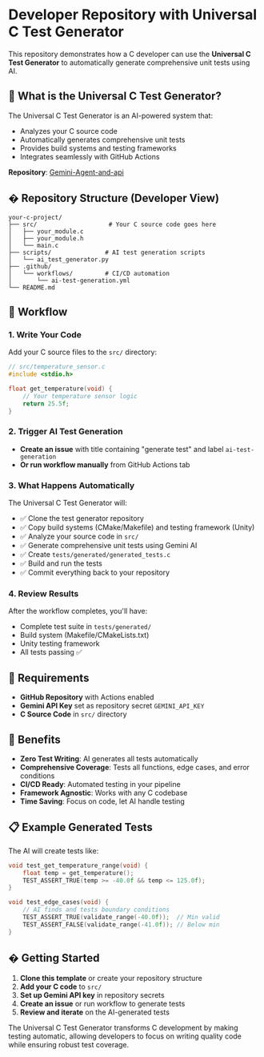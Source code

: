 # Developer Repository with Universal C Test Generator

This repository demonstrates how a C developer can use the **Universal C Test Generator** to automatically generate comprehensive unit tests using AI.

## 🎯 What is the Universal C Test Generator?

The Universal C Test Generator is an AI-powered system that:
- Analyzes your C source code
- Automatically generates comprehensive unit tests
- Provides build systems and testing frameworks
- Integrates seamlessly with GitHub Actions

**Repository**: [Gemini-Agent-and-api](https://github.com/SwathantraPulicherla/Gemini-Agent-and-api)

## � Repository Structure (Developer View)

```
your-c-project/
├── src/                    # Your C source code goes here
│   ├── your_module.c
│   ├── your_module.h
│   └── main.c
├── scripts/               # AI test generation scripts
│   └── ai_test_generator.py
├── .github/
│   └── workflows/         # CI/CD automation
│       └── ai-test-generation.yml
└── README.md
```

## 🚀 Workflow

### 1. Write Your Code
Add your C source files to the `src/` directory:

```c
// src/temperature_sensor.c
#include <stdio.h>

float get_temperature(void) {
    // Your temperature sensor logic
    return 25.5f;
}
```

### 2. Trigger AI Test Generation
- **Create an issue** with title containing "generate test" and label `ai-test-generation`
- **Or run workflow manually** from GitHub Actions tab

### 3. What Happens Automatically
The Universal C Test Generator will:
- ✅ Clone the test generator repository
- ✅ Copy build systems (CMake/Makefile) and testing framework (Unity)
- ✅ Analyze your source code in `src/`
- ✅ Generate comprehensive unit tests using Gemini AI
- ✅ Create `tests/generated/generated_tests.c`
- ✅ Build and run the tests
- ✅ Commit everything back to your repository

### 4. Review Results
After the workflow completes, you'll have:
- Complete test suite in `tests/generated/`
- Build system (Makefile/CMakeLists.txt)
- Unity testing framework
- All tests passing ✅

## 🔧 Requirements

- **GitHub Repository** with Actions enabled
- **Gemini API Key** set as repository secret `GEMINI_API_KEY`
- **C Source Code** in `src/` directory

## 🎯 Benefits

- **Zero Test Writing**: AI generates all tests automatically
- **Comprehensive Coverage**: Tests all functions, edge cases, and error conditions
- **CI/CD Ready**: Automated testing in your pipeline
- **Framework Agnostic**: Works with any C codebase
- **Time Saving**: Focus on code, let AI handle testing

## 📋 Example Generated Tests

The AI will create tests like:

```c
void test_get_temperature_range(void) {
    float temp = get_temperature();
    TEST_ASSERT_TRUE(temp >= -40.0f && temp <= 125.0f);
}

void test_edge_cases(void) {
    // AI finds and tests boundary conditions
    TEST_ASSERT_TRUE(validate_range(-40.0f));  // Min valid
    TEST_ASSERT_FALSE(validate_range(-41.0f)); // Below min
}
```

## � Getting Started

1. **Clone this template** or create your repository structure
2. **Add your C code** to `src/`
3. **Set up Gemini API key** in repository secrets
4. **Create an issue** or run workflow to generate tests
5. **Review and iterate** on the AI-generated tests

The Universal C Test Generator transforms C development by making testing automatic, allowing developers to focus on writing quality code while ensuring robust test coverage.

